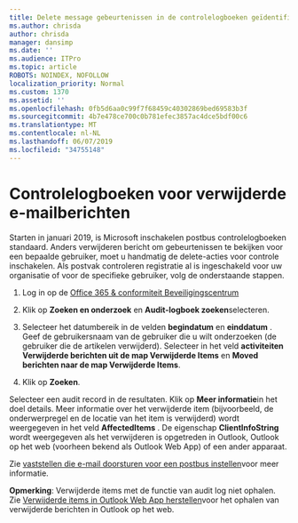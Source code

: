 ```yaml
---
title: Delete message gebeurtenissen in de controlelogboeken geïdentificeerd
ms.author: chrisda
author: chrisda
manager: dansimp
ms.date: ''
ms.audience: ITPro
ms.topic: article
ROBOTS: NOINDEX, NOFOLLOW
localization_priority: Normal
ms.custom: 1370
ms.assetid: ''
ms.openlocfilehash: 0fb5d6aa0c99f7f68459c40302869bed69583b3f
ms.sourcegitcommit: 4b7e478ce700c0b781efec3857ac4dce5bdf00c6
ms.translationtype: MT
ms.contentlocale: nl-NL
ms.lasthandoff: 06/07/2019
ms.locfileid: "34755148"
---
```

# <a name="audit-logs-for-deleted-email-messages"></a>Controlelogboeken voor verwijderde e-mailberichten

Starten in januari 2019, is Microsoft inschakelen postbus controlelogboeken standaard. Anders verwijderen bericht om gebeurtenissen te bekijken voor een bepaalde gebruiker, moet u handmatig de delete-acties voor controle inschakelen. Als postvak controleren registratie al is ingeschakeld voor uw organisatie of voor de specifieke gebruiker, volg de onderstaande stappen.

1. Log in op de [Office 365 & conformiteit Beveiligingscentrum](https://protection.office.com/)

2. Klik op **Zoeken en onderzoek** en **Audit-logboek zoeken**selecteren.

3. Selecteer het datumbereik in de velden **begindatum** en **einddatum** . Geef de gebruikersnaam van de gebruiker die u wilt onderzoeken (de gebruiker die de artikelen verwijderd). Selecteer in het veld **activiteiten** **Verwijderde berichten uit de map Verwijderde Items** en **Moved berichten naar de map Verwijderde Items**.

4. Klik op **Zoeken**.

Selecteer een audit record in de resultaten. Klik op **Meer informatie**in het doel details. Meer informatie over het verwijderde item (bijvoorbeeld, de onderwerpregel en de locatie van het item is verwijderd) wordt weergegeven in het veld **AffectedItems** . De eigenschap **ClientInfoString** wordt weergegeven als het verwijderen is opgetreden in Outlook, Outlook op het web (voorheen bekend als Outlook Web App) of een ander apparaat.

Zie [vaststellen die e-mail doorsturen voor een postbus instellen](https://docs.microsoft.com/office365/securitycompliance/auditing-troubleshooting-scenarios#determining-if-a-user-deleted-email-items)voor meer informatie.

**Opmerking**: Verwijderde items met de functie van audit log niet ophalen. Zie [Verwijderde items in Outlook Web App herstellen](https://support.office.com/article/C3D8FC15-EEEF-4F1C-81DF-E27964B7EDD4)voor het ophalen van verwijderde berichten in Outlook op het web.
